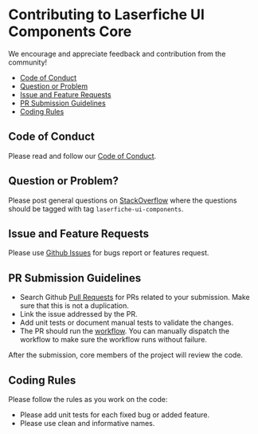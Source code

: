 # Contributing to Laserfiche UI Components Core
We encourage and appreciate feedback and contribution from the community!

 - [Code of Conduct](#coc)
 - [Question or Problem](#question)
 - [Issue and Feature Requests](#issue)
 - [PR Submission Guidelines](#submit-pr)
 - [Coding Rules](#rules)

## <a name="coc"></a> Code of Conduct
 Please read and follow our [Code of Conduct](https://github.com/Laserfiche/laserfiche-ui-components-core/blob/main/code_of_conduct.md).

## <a name="question"></a> Question or Problem?

Please post general questions on [StackOverflow](https://stackoverflow.com/questions/tagged/laserfiche-ui-components) where the questions should be tagged with tag `laserfiche-ui-components`.

## <a name="issue"></a> Issue and Feature Requests

Please use [Github Issues](https://github.com/Laserfiche/laserfiche-ui-components-core/issues) for bugs report or features request. 

## <a name="submit-pr"></a> PR Submission Guidelines

- Search Github [Pull Requests](https://github.com/Laserfiche/laserfiche-ui-components-core/pulls) for PRs related to your submission. Make sure that this is not a duplication.
- Link the issue addressed by the PR.
- Add unit tests or document manual tests to validate the changes.
- The PR should run the [workflow](https://github.com/Laserfiche/laserfiche-ui-components-core/actions/workflows/main.yml). You can manually dispatch the workflow to make sure the workflow runs without failure.

After the submission, core members of the project will review the code. 

## <a name="rules"></a> Coding Rules
Please follow the rules as you work on the code:

- Please add unit tests for each fixed bug or added feature.
- Please use clean and informative names.
